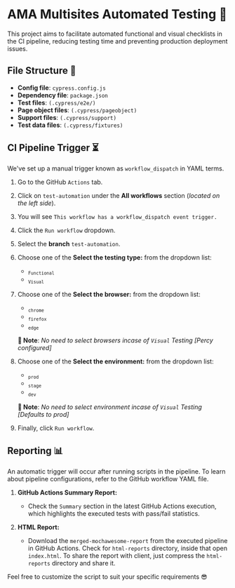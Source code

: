 # AMA Multisites Automated Testing 🚀

This project aims to facilitate automated functional and visual checklists in the CI pipeline, reducing testing time and preventing production deployment issues.

## File Structure 📂

- **Config file**: `cypress.config.js`
- **Dependency file**: `package.json`
- **Test files**: `(.cypress/e2e/)`
- **Page object files**: `(.cypress/pageobject)`
- **Support files**: `(.cypress/support)`
- **Test data files**: `(.cypress/fixtures)`

## CI Pipeline Trigger ⏳

We've set up a manual trigger known as `workflow_dispatch` in YAML terms.

1. Go to the GitHub `Actions` tab.
2. Click on `test-automation` under the **All workflows** section (_located on the left side_).
3. You will see `This workflow has a workflow_dispatch event trigger.`
4. Click the `Run workflow` dropdown.
5. Select the **branch** `test-automation`.
6. Choose one of the **Select the testing type:** from the dropdown list:
   - <sub>`Functional`</sub>
   - <sub>`Visual`</sub>
7. Choose one of the **Select the browser:** from the dropdown list:

   - <sub>`chrome`</sub>
   - <sub>`firefox`</sub>
   - <sub>`edge`</sub>

   **🚨 Note**: _*No need to select browsers incase of `Visual` Testing [Percy configured]*_

8. Choose one of the **Select the environment:** from the dropdown list:

   - <sub>`prod`</sub>
   - <sub>`stage`</sub>
   - <sub>`dev`</sub>

   **🚨 Note**: _*No need to select environment incase of `Visual` Testing [Defaults to prod]*_

9. Finally, click `Run workflow`.

## Reporting 📊

An automatic trigger will occur after running scripts in the pipeline. To learn about pipeline configurations, refer to the GitHub workflow YAML file.

1. **GitHub Actions Summary Report:**

   - Check the `Summary` section in the latest GitHub Actions execution, which highlights the executed tests with pass/fail statistics.

2. **HTML Report:**
   - Download the `merged-mochawesome-report` from the executed pipeline in GitHub Actions. Check for `html-reports` directory, inside that open `index.html`. To share the report with client, just compress the `html-reports` directory and share it.

Feel free to customize the script to suit your specific requirements 😎
